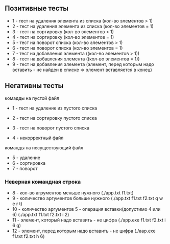 ## Позитивные тесты

- 1 - тест на удаления элемента из списка (кол-во элементов > 1)
- 2 - тест на удаления элемента из списка (кол-во элементов = 1)
- 3 - тест на сортировку (кол-во элементов > 1)
- 4 - тест на сортировку (кол-во элементов = 1)
- 5 - тест на поворот списка (кол-во элементов > 1)
- 6 - тест на поворот списка (кол-во элементов = 1)
- 7 - тест на добавления элемента ((кол-во элементов > 1))
- 8 - тест на добавления элемента ((кол-во элементов = 1))
- 9 - тест на добавления элемента (элемент, перед которым надо вставить - не найден в списке => элемент вставляется в конец)


## Негативны тесты

комадды на пустой файл
- 1 - тест на удаление из пустого списка
- 2 - тест на сортировку пустого списка
- 3 - тест на поворот пустого списка

- 4 - некорректный файл

команды на несуществующий файл
- 5 - удаление
- 6 - сортировка
- 7 - поворот

### Неверная командная строка
- 8 - кол-во агрументов меньше нужного (./app.txt f1.txt)
- 9 - количество аргументов больше нужного (./app.txt f1.txt f2.txt q w e r t)
- 10 - количество аргументов 5 - операция вставки(допустимо 4 или 6) (./app.txt f1.txt f2.txt i 2)
- 11 - элемент, который надо вставить - не цифра (./app.exe f1.txt f2.txt i 6 g)
- 12 - элемент, перед которым надо вставить - не цифра (./aap.exe f1.txt f2.txt h 6)
